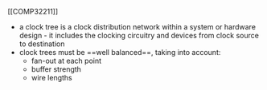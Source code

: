 [[COMP32211]]

- a clock tree is a clock distribution network within a system or hardware design - it includes the clocking circuitry and devices from clock source to destination
- clock trees must be ==well balanced==, taking into account:
	- fan-out at each point
	- buffer strength
	- wire lengths